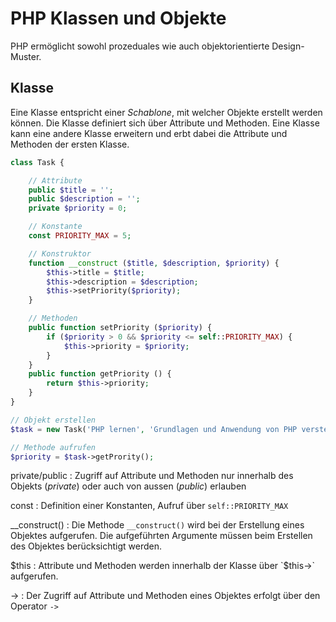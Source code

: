# PHP Klassen und Objekte

PHP ermöglicht sowohl prozeduales wie auch objektorientierte Design-Muster.

## Klasse
Eine Klasse entspricht einer *Schablone*, mit welcher Objekte erstellt werden können. Die Klasse definiert sich über Attribute und Methoden. Eine Klasse kann eine andere Klasse erweitern und erbt dabei die Attribute und Methoden der ersten Klasse.

```php
class Task {

	// Attribute
	public $title = '';
	public $description = '';
	private $priority = 0;

	// Konstante
	const PRIORITY_MAX = 5;	

	// Konstruktor
	function __construct ($title, $description, $priority) {
		$this->title = $title;
		$this->description = $description;
		$this->setPriority($priority);
	}

	// Methoden
	public function setPriority ($priority) {
		if ($priority > 0 && $priority <= self::PRIORITY_MAX) {
			$this->priority = $priority;
		}
	}
	public function getPriority () {
		return $this->priority;
	}
}

// Objekt erstellen
$task = new Task('PHP lernen', 'Grundlagen und Anwendung von PHP verstehen', 5);

// Methode aufrufen
$priority = $task->getPrority();
``` 

private/public
: Zugriff auf Attribute und Methoden nur innerhalb des Objekts (*private*) oder auch von aussen (*public*) erlauben

const
: Definition einer Konstanten, Aufruf über `self::PRIORITY_MAX`

__construct()
: Die Methode `__construct()` wird bei der Erstellung eines Objektes aufgerufen. Die aufgeführten Argumente müssen beim Erstellen des Objektes berücksichtigt werden.

$this
: Attribute und Methoden werden innerhalb der Klasse über `$this->` aufgerufen.

->
: Der Zugriff auf Attribute und Methoden eines Objektes erfolgt über den Operator `->`



<!--stackedit_data:
eyJoaXN0b3J5IjpbMzg2NjIzODA5XX0=
-->